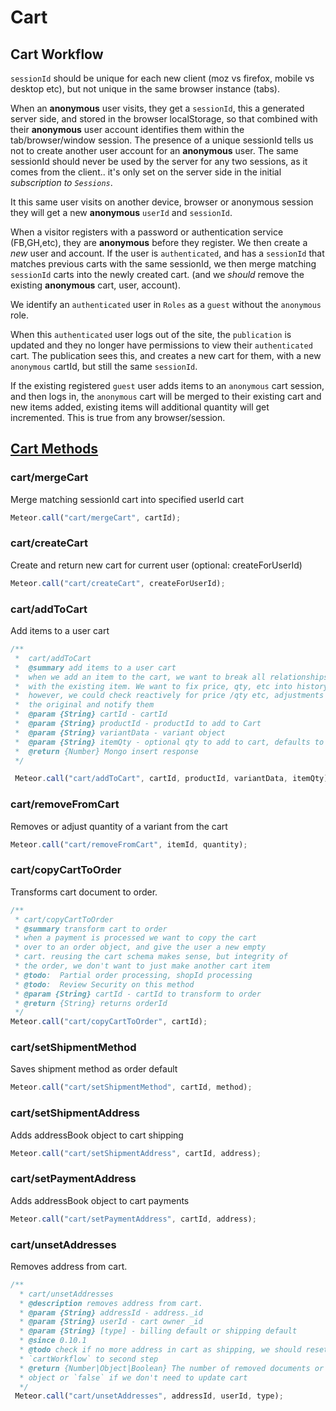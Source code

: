 # Cart

## Cart Workflow

`sessionId` should be unique for each new client (moz vs firefox, mobile vs desktop etc), but not unique in the same browser instance (tabs).

When an **anonymous** user visits, they get a `sessionId`, this a generated server side, and stored in the browser localStorage, so that combined with their **anonymous** user account identifies them within the tab/browser/window session. The presence of a unique sessionId tells us not to create another user account for an **anonymous** user.  The same sessionId should never be used by the server for any two sessions, as it comes from the client.. it's only set on the server side in the initial _subscription to `Sessions`_.

It this same user visits on another device, browser or anonymous session they will get a new **anonymous** `userId` and `sessionId`.

When a visitor registers with a password or authentication service (FB,GH,etc),  they are **anonymous** before they register.  We then create a _new_ user and account.  If the user is `authenticated`, and has a `sessionId` that matches previous carts with the same sessionId, we then merge matching `sessionId` carts into the newly created cart.  (and we _should_ remove the existing **anonymous** cart, user, account).

We identify an `authenticated` user  in `Roles` as a `guest` without the `anonymous` role.

When this `authenticated` user logs out of the site, the `publication` is updated and they no longer have permissions to view their `authenticated` cart.  The publication sees this, and creates a new cart for them, with a new `anonymous` cartId, but still the same `sessionId`.

If the existing registered `guest` user adds items to an `anonymous` cart session, and then logs in,  the `anonymous` cart will be merged to their existing cart and new items added, existing items will additional quantity will get incremented. This is true from any browser/session.

## [Cart Methods](https://github.com/reactioncommerce/reaction/blob/master/packages/reaction-core/server/methods/cart.js)

### cart/mergeCart

Merge matching sessionId cart into specified userId cart

```js
Meteor.call("cart/mergeCart", cartId);
```

### cart/createCart

Create and return new cart for current user (optional: createForUserId)

```js
Meteor.call("cart/createCart", createForUserId);
```

### cart/addToCart

Add items to a user cart

```js
/**
 *  cart/addToCart
 *  @summary add items to a user cart
 *  when we add an item to the cart, we want to break all relationships
 *  with the existing item. We want to fix price, qty, etc into history
 *  however, we could check reactively for price /qty etc, adjustments on
 *  the original and notify them
 *  @param {String} cartId - cartId
 *  @param {String} productId - productId to add to Cart
 *  @param {String} variantData - variant object
 *  @param {String} itemQty - optional qty to add to cart, defaults to 1, deducts from inventory
 *  @return {Number} Mongo insert response
 */

 Meteor.call("cart/addToCart", cartId, productId, variantData, itemQty);
```

### cart/removeFromCart

Removes or adjust quantity of a variant from the cart

```js
Meteor.call("cart/removeFromCart", itemId, quantity);
```

### cart/copyCartToOrder

Transforms cart document to order.

```js
/**
 * cart/copyCartToOrder
 * @summary transform cart to order
 * when a payment is processed we want to copy the cart
 * over to an order object, and give the user a new empty
 * cart. reusing the cart schema makes sense, but integrity of
 * the order, we don't want to just make another cart item
 * @todo:  Partial order processing, shopId processing
 * @todo:  Review Security on this method
 * @param {String} cartId - cartId to transform to order
 * @return {String} returns orderId
 */
Meteor.call("cart/copyCartToOrder", cartId);
```

### cart/setShipmentMethod

Saves shipment method as order default

```js
Meteor.call("cart/setShipmentMethod", cartId, method);
```

### cart/setShipmentAddress

Adds addressBook object to cart shipping

```js
Meteor.call("cart/setShipmentAddress", cartId, address);
```

### cart/setPaymentAddress

Adds addressBook object to cart payments

```js
Meteor.call("cart/setPaymentAddress", cartId, address);
```

### cart/unsetAddresses

Removes address from cart.

```js
/**
  * cart/unsetAddresses
  * @description removes address from cart.
  * @param {String} addressId - address._id
  * @param {String} userId - cart owner _id
  * @param {String} [type] - billing default or shipping default
  * @since 0.10.1
  * @todo check if no more address in cart as shipping, we should reset
  * `cartWorkflow` to second step
  * @return {Number|Object|Boolean} The number of removed documents or error
  * object or `false` if we don't need to update cart
  */
 Meteor.call("cart/unsetAddresses", addressId, userId, type);
```
